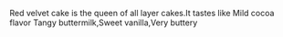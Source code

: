 Red velvet cake is the queen of all layer cakes.It tastes like Mild cocoa flavor
Tangy buttermilk,Sweet vanilla,Very buttery
